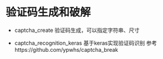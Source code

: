 # 验证码生成和破解

- captcha_create 
验证码生成，可以指定字符串、尺寸

- captcha_recognition_keras
基于keras实现验证码识别
参考https://github.com/ypwhs/captcha_break
